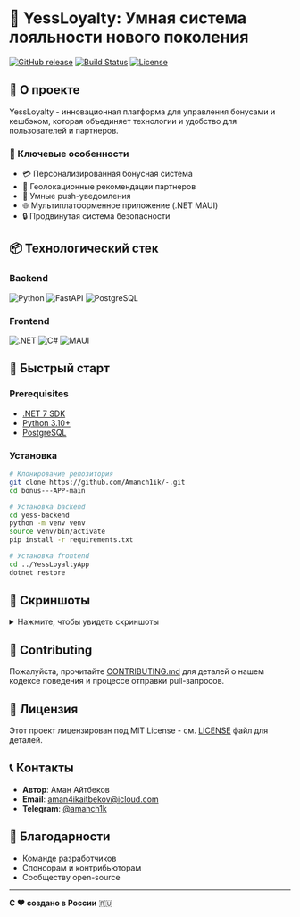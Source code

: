 # 🌟 YessLoyalty: Умная система лояльности нового поколения

[![GitHub release](https://img.shields.io/github/v/release/Amanch1ik/-.svg?style=for-the-badge)](https://github.com/Amanch1ik/-/releases)
[![Build Status](https://img.shields.io/github/actions/workflow/status/Amanch1ik/-/build.yml?style=for-the-badge)](https://github.com/Amanch1ik/-/actions)
[![License](https://img.shields.io/github/license/Amanch1ik/-.svg?style=for-the-badge)](https://github.com/Amanch1ik/-/blob/master/LICENSE)

## 🚀 О проекте

YessLoyalty - инновационная платформа для управления бонусами и кешбэком, которая объединяет технологии и удобство для пользователей и партнеров.

### 🔑 Ключевые особенности

- 💳 Персонализированная бонусная система
- 📍 Геолокационные рекомендации партнеров
- 🔔 Умные push-уведомления
- 🌐 Мультиплатформенное приложение (.NET MAUI)
- 🔒 Продвинутая система безопасности

## 📦 Технологический стек

### Backend
![Python](https://img.shields.io/badge/python-3670A0?style=for-the-badge&logo=python&logoColor=ffdd54)
![FastAPI](https://img.shields.io/badge/FastAPI-005571?style=for-the-badge&logo=fastapi)
![PostgreSQL](https://img.shields.io/badge/postgres-%23316192.svg?style=for-the-badge&logo=postgresql&logoColor=white)

### Frontend
![.NET](https://img.shields.io/badge/.NET-5C2D91?style=for-the-badge&logo=.net&logoColor=white)
![C#](https://img.shields.io/badge/c%23-%23239120.svg?style=for-the-badge&logo=c-sharp&logoColor=white)
![MAUI](https://img.shields.io/badge/MAUI-purple?style=for-the-badge&logo=dotnet&logoColor=white)

## 🚀 Быстрый старт

### Prerequisites
- [.NET 7 SDK](https://dotnet.microsoft.com/download/dotnet/7.0)
- [Python 3.10+](https://www.python.org/downloads/)
- [PostgreSQL](https://www.postgresql.org/download/)

### Установка

```bash
# Клонирование репозитория
git clone https://github.com/Amanch1ik/-.git
cd bonus---APP-main

# Установка backend
cd yess-backend
python -m venv venv
source venv/bin/activate
pip install -r requirements.txt

# Установка frontend
cd ../YessLoyaltyApp
dotnet restore
```

## 📸 Скриншоты

<details>
<summary>Нажмите, чтобы увидеть скриншоты</summary>

| Главный экран | Партнеры | Карта |
|--------------|----------|-------|
| ![Main](screenshots/main.png) | ![Partners](screenshots/partners.png) | ![Map](screenshots/map.png) |

</details>

## 🤝 Contributing

Пожалуйста, прочитайте [CONTRIBUTING.md](CONTRIBUTING.md) для деталей о нашем кодексе поведения и процессе отправки pull-запросов.

## 📄 Лицензия

Этот проект лицензирован под MIT License - см. [LICENSE](LICENSE) файл для деталей.

## 📞 Контакты

- **Автор**: Аман Айтбеков
- **Email**: aman4ikaitbekov@icloud.com
- **Telegram**: [@amanch1k](https://t.me/amanch1k)

## 🌈 Благодарности

- Команде разработчиков
- Спонсорам и контрибьюторам
- Сообществу open-source

---

**С ❤️ создано в России** 🇷🇺
